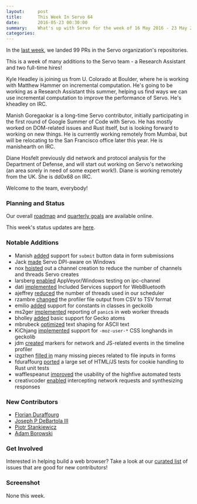 ```yaml
---
layout:     post
title:      This Week In Servo 64
date:       2016-05-23 00:30:00
summary:    What's up with Servo for the week of 16 May 2016 - 23 May 2016
categories:
---
```


In the [last week](https://github.com/pulls?page=1&q=is%3Apr+is%3Amerged+closed%3A2016-05-16..2016-05-23+user%3Aservo), we landed 99 PRs in the Servo organization's repositories.

This is a week of many additions to the Servo team - a Research Assistant and two full-time hires!

Kyle Headley is joining us from U. Colorado at Boulder, where he is working with Matthew Hammer on incremental computation. He's going to be working as a Research Assistant this summer, helping us find ways we can use incremental computation to improve the performance of Servo. He's kheadley on IRC.

Manish Goregaokar is a long-time Servo contributor, initially participating in the first round of Google Summer of Code with Servo. He has mostly worked on DOM-related issues and Rust itself, but is looking forward to working on new things. He is currently working remotely from Mumbai, but will be relocating to the San Francisco office later this year. He is manishearth on IRC.

Diane Hosfelt previously did network and protocol analysis for the Department of Defense, and will start out working on Servo's networking (an area sorely in need of some expert work!). Diane is working remotely from the UK. She is dd0x68 on IRC.

Welcome to the team, everybody!

### Planning and Status

Our overall [roadmap](https://github.com/servo/servo/wiki/Roadmap) and [quarterly goals](https://docs.google.com/document/d/1JMOtVkRtb-s7auoQdnX810HGglkMK054LTXOo0_rdrU/pub) are available online.

This week's status updates are [here](http://statusupdates.dev.mozaws.net/project/servo).

### Notable Additions

- Manish [added](https://github.com/servo/servo/pull/11333) support for `submit` button data in form submissions
- Jack [made](https://github.com/servo/servo/pull/11314) Servo DPI-aware on Windows
- nox [hoisted](https://github.com/servo/servo/pull/11313) out a channel creation to reduce the number of channels and threads Servo creates
- larsberg [enabled](https://github.com/servo/saltfs/pull/380) AppVeyor/Windows testing on ipc-channel
- dati [implemented](https://github.com/servo/devices/pull/13) Included Services support for WebBluetooth
- ajeffrey [reduced](https://github.com/servo/servo/pull/11283) the number of threads used in our scheduler
- rzambre [changed](https://github.com/servo/servo/pull/11282) the profiler file output from CSV to TSV format
- emilio [added](https://github.com/servo/servo/pull/11245) support for constants in classes in geckolib
- ms2ger [implemented](https://github.com/servo/servo/pull/11244) reporting of `panic`s in web worker threads
- bholley [added](https://github.com/servo/servo/pull/11242) basic support for Gecko atoms
- mbrubeck [optimized](https://github.com/servo/servo/pull/11273) text shaping for ASCII text
- KiChjang [implemented](https://github.com/servo/servo/pull/11222) support for `-moz-user-*` CSS longhands in geckolib
- jdm [created](https://github.com/servo/servo/pull/11239) markers for network and JS-related events in the timeline profiler
- izgzhen [filled in](https://github.com/servo/servo/pull/11225) many missing pieces related to file inputs in forms
- fduraffourg [ported](https://github.com/servo/servo/pull/11196) a large set of HTML/JS tests for cookie handling to Rust unit tests
- wafflespeanut [improved](https://github.com/servo/highfive/pull/115) the usability of the highfive automated tests
- creativcoder [enabled](https://github.com/servo/servo/pull/10961) intercepting network requests and synthesizing responses

### New Contributors

- [Florian Duraffourg](https://github.com/fduraffourg)
- [Joseph P DeBartola III](https://github.com/josephpd3)
- [Piotr Stankiewicz](https://github.com/s-baldrick)
- [Adam Borowski](https://github.com/kilobyte)

### Get Involved

Interested in helping build a web browser? Take a look at our [curated list](https://starters.servo.org/) of issues that are good for new contributors!

### Screenshot

None this week.

